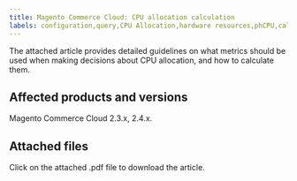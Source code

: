 ```yaml
---
title: Magento Commerce Cloud: CPU allocation calculation
labels: configuration,query,CPU Allocation,hardware resources,phCPU,calculation
---
```


The attached article provides detailed guidelines on what metrics should be used when making decisions about CPU allocation, and how to calculate them.

## Affected products and versions

Magento Commerce Cloud 2.3.x, 2.4.x.

## Attached files

Click on the attached .pdf file to download the article.